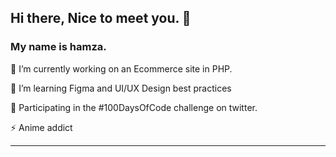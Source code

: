 ## Hi there, Nice to meet you. 👋


### My name is hamza.

🔭  I’m currently working on an Ecommerce site in PHP.

🌱  I’m learning Figma and UI/UX Design best practices

💫  Participating in the #100DaysOfCode challenge on twitter.

⚡️ Anime addict

***********************************************************************
<!--
**adomhamza/adomhamza** is a ✨ _special_ ✨ repository because its `README.md` (this file) appears on your GitHub profile.


Here are some ideas to get you started:

- 🔭 I’m currently working on ...
- 🌱 I’m currently learning ...
- 👯 I’m looking to collaborate on ...
- 🤔 I’m looking for help with ...
- 💬 Ask me about ...
- 📫 How to reach me: ...
- 😄 Pronouns: ...
- ⚡ Fun fact: ...
-->
